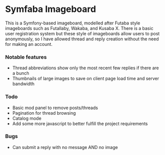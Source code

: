 # Symfaba Imageboard

This is a Symfony-based imageboard, modelled after Futaba style imageboards such as Futallaby, Wakaba, and Kusaba X. There is a basic user registration system but these style of imageboards allow users to post anonymously, so I have allowed thread and reply creation without the need for making an account.

### Notable features
- Thread abbreviations show only the most recent few replies if there are a bunch
- Thumbnails of large images to save on client page load time and server bandwidth

### Todo
- Basic mod panel to remove posts/threads
- Pagination for thread browsing
- Catalog mode
- Add some more javascript to better fulfill the project requirements


### Bugs
- Can submit a reply with no message AND no image
